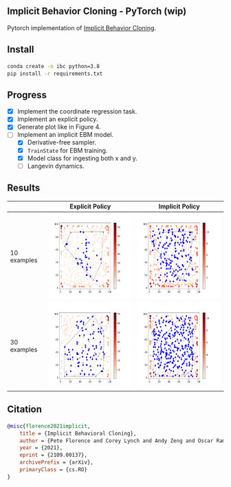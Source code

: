 ## Implicit Behavior Cloning - PyTorch (wip)

Pytorch implementation of <a href="https://arxiv.org/abs/2109.00137">Implicit Behavior Cloning</a>.

## Install

```bash
conda create -n ibc python=3.8
pip install -r requirements.txt
```

## Progress

* [x] Implement the coordinate regression task.
* [x] Implement an explicit policy.
* [x] Generate plot like in Figure 4.
* [ ] Implement an implicit EBM model.
    * [x] Derivative-free sampler.
    * [x] `TrainState` for EBM training.
    * [x] Model class for ingesting both x and y.
    * [ ] Langevin dynamics.

## Results

|             | Explicit Policy | Implicit Policy |
|-------------|-----------------|-----------------|
| 10 examples |<img src="assets/explicit_mse_10.png" width="300" height="200"/>|<img src="assets/implicit_ebm_10.png" width="300" height="200"/>|
| 30 examples |<img src="assets/explicit_mse_30.png" width="300" height="200"/>|<img src="assets/implicit_ebm_30.png" width="300" height="200"/>|

## Citation

```bibtex
@misc{florence2021implicit,
    title = {Implicit Behavioral Cloning},
    author = {Pete Florence and Corey Lynch and Andy Zeng and Oscar Ramirez and Ayzaan Wahid and Laura Downs and Adrian Wong and Johnny Lee and Igor Mordatch and Jonathan Tompson},
    year = {2021},
    eprint = {2109.00137},
    archivePrefix = {arXiv},
    primaryClass = {cs.RO}
}
```
